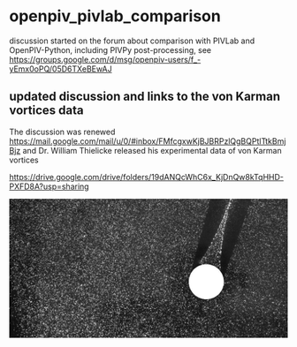 # openpiv_pivlab_comparison
discussion started on the forum about comparison with PIVLab and OpenPIV-Python, including PIVPy post-processing, see https://groups.google.com/d/msg/openpiv-users/f_-yEmx0oPQ/05D6TXeBEwAJ


## updated discussion and links to the von Karman vortices data

The discussion was renewed https://mail.google.com/mail/u/0/#inbox/FMfcgxwKjBJBRPzlQgBQPtlTtkBmjBjz
and Dr. William Thielicke released his experimental data of von Karman vortices

https://drive.google.com/drive/folders/19dANQcWhC6x_KjDnQw8kTqHHD-PXFD8A?usp=sharing

![demo image](karman_16Hz_000_B.jpg)

